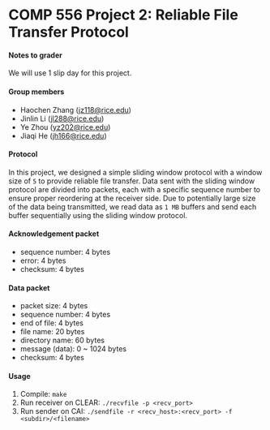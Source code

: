 # COMP 556 Project 2: Reliable File Transfer Protocol

#### Notes to grader
We will use 1 slip day for this project.

#### Group members
* Haochen Zhang (jz118@rice.edu)  
* Jinlin Li (jl288@rice.edu)  
* Ye Zhou (yz202@rice.edu)  
* Jiaqi He (jh166@rice.edu)

#### Protocol
In this project, we designed a simple sliding window protocol with a window size of `5` to provide reliable file transfer. Data sent with the sliding window protocol are divided into packets, each with a specific sequence number to ensure proper reordering at the receiver side. Due to potentially large size of the data being transmitted, we read data as `1 MB` buffers and send each buffer sequentially using the sliding window protocol. 

#### Acknowledgement packet
* sequence number: 4 bytes
* error: 4 bytes
* checksum: 4 bytes

#### Data packet
* packet size: 4 bytes
* sequence number: 4 bytes
* end of file: 4 bytes
* file name: 20 bytes
* directory name: 60 bytes
* message (data): 0 ~ 1024 bytes
* checksum: 4 bytes

#### Usage
1. Compile: `make`
2. Run receiver on CLEAR: `./recvfile -p <recv_port>`
3. Run sender on CAI: `./sendfile -r <recv_host>:<recv_port> -f <subdir>/<filename>`
